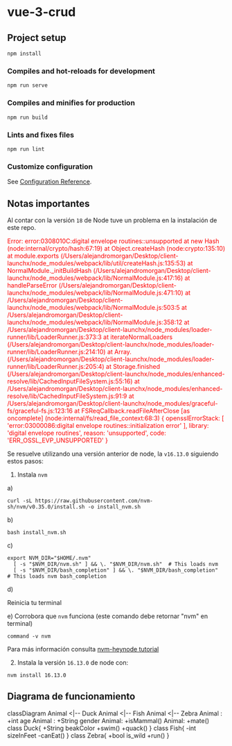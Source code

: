 # vue-3-crud

## Project setup
```
npm install
```

### Compiles and hot-reloads for development
```
npm run serve
```

### Compiles and minifies for production
```
npm run build
```

### Lints and fixes files
```
npm run lint
```

### Customize configuration
See [Configuration Reference](https://cli.vuejs.org/config/).


## Notas importantes

Al contar con la versión `18` de Node tuve un problema en la instalación de este repo.

<p style="color:red">
    Error: error:0308010C:digital envelope routines::unsupported
    at new Hash (node:internal/crypto/hash:67:19)
    at Object.createHash (node:crypto:135:10)
    at module.exports (/Users/alejandromorgan/Desktop/client-launchx/node_modules/webpack/lib/util/createHash.js:135:53)
    at NormalModule._initBuildHash (/Users/alejandromorgan/Desktop/client-launchx/node_modules/webpack/lib/NormalModule.js:417:16)
    at handleParseError (/Users/alejandromorgan/Desktop/client-launchx/node_modules/webpack/lib/NormalModule.js:471:10)
    at /Users/alejandromorgan/Desktop/client-launchx/node_modules/webpack/lib/NormalModule.js:503:5
    at /Users/alejandromorgan/Desktop/client-launchx/node_modules/webpack/lib/NormalModule.js:358:12
    at /Users/alejandromorgan/Desktop/client-launchx/node_modules/loader-runner/lib/LoaderRunner.js:373:3
    at iterateNormalLoaders (/Users/alejandromorgan/Desktop/client-launchx/node_modules/loader-runner/lib/LoaderRunner.js:214:10)
    at Array.<anonymous> (/Users/alejandromorgan/Desktop/client-launchx/node_modules/loader-runner/lib/LoaderRunner.js:205:4)
    at Storage.finished (/Users/alejandromorgan/Desktop/client-launchx/node_modules/enhanced-resolve/lib/CachedInputFileSystem.js:55:16)
    at /Users/alejandromorgan/Desktop/client-launchx/node_modules/enhanced-resolve/lib/CachedInputFileSystem.js:91:9
    at /Users/alejandromorgan/Desktop/client-launchx/node_modules/graceful-fs/graceful-fs.js:123:16
    at FSReqCallback.readFileAfterClose [as oncomplete] (node:internal/fs/read_file_context:68:3) {
  opensslErrorStack: [ 'error:03000086:digital envelope routines::initialization error' ],
  library: 'digital envelope routines',
  reason: 'unsupported',
  code: 'ERR_OSSL_EVP_UNSUPPORTED'
}
</p>

Se resuelve utilizando una versión anterior de node, la `v16.13.0` siguiendo estos pasos:

1. Instala `nvm`

a)
```
curl -sL https://raw.githubusercontent.com/nvm-sh/nvm/v0.35.0/install.sh -o install_nvm.sh
```
b)
```
bash install_nvm.sh
```
c)
```
export NVM_DIR="$HOME/.nvm"
  [ -s "$NVM_DIR/nvm.sh" ] && \. "$NVM_DIR/nvm.sh"  # This loads nvm
  [ -s "$NVM_DIR/bash_completion" ] && \. "$NVM_DIR/bash_completion"  # This loads nvm bash_completion
```
d)

Reinicia tu terminal

e) Corrobora que `nvm` funciona (este comando debe retornar "nvm" en terminal)
```
command -v nvm
```

Para más información consulta [nvm-heynode tutorial](https://heynode.com/tutorial/install-nodejs-locally-nvm/)


2. Instala la versión `16.13.0` de node con:

```
nvm install 16.13.0
```

## Diagrama de funcionamiento

classDiagram
      Animal <|-- Duck
      Animal <|-- Fish
      Animal <|-- Zebra
      Animal : +int age
      Animal : +String gender
      Animal: +isMammal()
      Animal: +mate()
      class Duck{
          +String beakColor
          +swim()
          +quack()
      }
      class Fish{
          -int sizeInFeet
          -canEat()
      }
      class Zebra{
          +bool is_wild
          +run()
      }